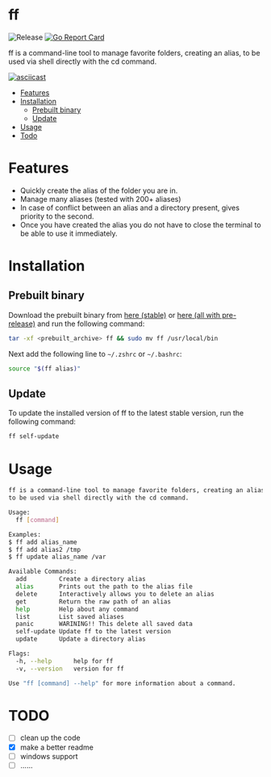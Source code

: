 # ff

![Release](https://github.com/akymos/ff/actions/workflows/release.yml/badge.svg?branch=)
[![Go Report Card](https://goreportcard.com/badge/github.com/akymos/ff)](https://goreportcard.com/report/github.com/akymos/ff)


ff is a command-line tool to manage favorite folders, creating an alias, to be used via shell directly with the cd command.

[![asciicast](https://asciinema.org/a/UCxUx5TkKEUEitKyg8FEUZFCi.svg)](https://asciinema.org/a/UCxUx5TkKEUEitKyg8FEUZFCi)

* [Features](#features)
* [Installation](#installation)
  * [Prebuilt binary](#prebuilt-binary)
  * [Update](#update)
* [Usage](#usage)
* [Todo](#todo)

# Features
- Quickly create the alias of the folder you are in.
- Manage many aliases (tested with 200+ aliases)
- In case of conflict between an alias and a directory present, gives priority to the second.
- Once you have created the alias you do not have to close the terminal to be able to use it immediately.

# Installation
## Prebuilt binary
Download the prebuilt binary from [here (stable)](https://github.com/akymos/ff/releases/latest) or [here (all with pre-release)](https://github.com/akymos/ff/releases) and run the following command:
```bash
tar -xf <prebuilt_archive> ff && sudo mv ff /usr/local/bin
```
Next add the following line to `~/.zshrc` or `~/.bashrc`: 
```bash
source "$(ff alias)"
```
## Update
To update the installed version of ff to the latest stable version, run the following command:
```bash
ff self-update
```

# Usage
```bash
ff is a command-line tool to manage favorite folders, creating an alias,
to be used via shell directly with the cd command.

Usage:
  ff [command]

Examples:
$ ff add alias_name
$ ff add alias2 /tmp
$ ff update alias_name /var

Available Commands:
  add         Create a directory alias
  alias       Prints out the path to the alias file
  delete      Interactively allows you to delete an alias
  get         Return the raw path of an alias
  help        Help about any command
  list        List saved aliases
  panic       WARINING!! This delete all saved data
  self-update Update ff to the latest version
  update      Update a directory alias

Flags:
  -h, --help      help for ff
  -v, --version   version for ff

Use "ff [command] --help" for more information about a command.
```

# TODO
- [ ] clean up the code
- [x] make a better readme
- [ ] windows support
- [ ] ......
